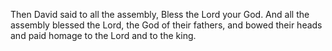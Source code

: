Then David said to all the assembly, Bless the Lord your God. And all the assembly blessed the Lord, the God of their fathers, and bowed their heads and paid homage to the Lord and to the king.
